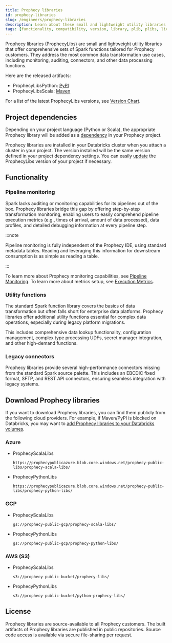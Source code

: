 ```yaml
---
title: Prophecy libraries
id: prophecy-libraries
slug: /engineers/prophecy-libraries
description: Learn about these small and lightweight utility libraries
tags: [functionality, compatibility, version, library, plib, plibs, license]
---
```


Prophecy libraries (ProphecyLibs) are small and lightweight utility libraries that offer comprehensive sets of Spark functions tailored for Prophecy customers. They address the most common data transformation use cases, including monitoring, auditing, connectors, and other data processing functions.

Here are the released artifacts:

- ProphecyLibsPython: [PyPI](https://pypi.org/project/prophecy-libs/)
- ProphecyLibsScala: [Maven](https://mvnrepository.com/artifact/io.prophecy/prophecy-libs)

For a list of the latest ProphecyLibs versions, see [Version Chart](/docs/release_notes/version_chart/version_chart.md).

## Project dependencies

Depending on your project language (Python or Scala), the appropriate Prophecy library will be added as a [dependency](docs/extensibility/dependencies/spark-dependencies.md) in your Prophecy project.

Prophecy libraries are installed in your Databricks cluster when you attach a cluster in your project. The version installed will be the same version defined in your project dependency settings. You can easily [update](/engineers/spark-dependencies#update-dependencies) the ProphecyLibs version of your project if necessary.

## Functionality

### Pipeline monitoring

Spark lacks auditing or monitoring capabilities for its pipelines out of the box. Prophecy libraries bridge this gap by offering step-by-step transformation monitoring, enabling users to easily comprehend pipeline execution metrics (e.g., times of arrival, amount of data processed), data profiles, and detailed debugging information at every pipeline step.

:::note

Pipeline monitoring is fully independent of the Prophecy IDE, using standard metadata tables. Reading and leveraging this information for downstream consumption is as simple as reading a table.

:::

To learn more about Prophecy monitoring capabilities, see [Pipeline Monitoring](/docs/Orchestration/pipeline-monitoring/pipeline-monitoring.md). To learn more about metrics setup, see [Execution Metrics](/docs/Spark/execution/execution-metrics.md).

### Utility functions

The standard Spark function library covers the basics of data transformation but often falls short for enterprise data platforms. Prophecy libraries offer additional utility functions essential for complex data operations, especially during legacy platform migrations.

This includes comprehensive data lookup functionality, configuration management, complex type processing UDFs, secret manager integration, and other high-demand functions.

### Legacy connectors

Prophecy libraries provide several high-performance connectors missing from the standard Spark source palette. This includes an EBCDIC fixed format, SFTP, and REST API connectors, ensuring seamless integration with legacy systems.

## Download Prophecy libraries

If you want to download Prophecy libraries, you can find them publicly from the following cloud providers. For example, if Maven/PyPI is blocked on Databricks, you may want to [add Prophecy libraries to your Databricks volumes](/admin/dbx-volumes-plibs).

### Azure

- ProphecyScalaLibs

  `https://prophecypublicazure.blob.core.windows.net/prophecy-public-libs/prophecy-scala-libs/`

- ProphecyPythonLibs

  `https://prophecypublicazure.blob.core.windows.net/prophecy-public-libs/prophecy-python-libs/`

### GCP

- ProphecyScalaLibs

  `gs://prophecy-public-gcp/prophecy-scala-libs/`

- ProphecyPythonLibs

  `gs://prophecy-public-gcp/prophecy-python-libs/`

### AWS (S3)

- ProphecyScalaLibs

  `s3://prophecy-public-bucket/prophecy-libs/`

- ProphecyPythonLibs

  `s3://prophecy-public-bucket/python-prophecy-libs/`

## License

Prophecy libraries are source-available to all Prophecy customers. The built artifacts of Prophecy libraries are published in public repositories. Source code access is available via secure file-sharing per request.
